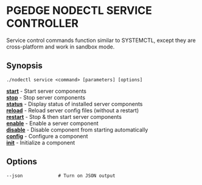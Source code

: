 # PGEDGE NODECTL SERVICE CONTROLLER
Service control commands function similar to SYSTEMCTL, except they are cross-platform and work in sandbox mode.

## Synopsis
    ./nodectl service <command> [parameters] [options] 

[**start**](doc/service-start.md)             - Start server components<br>
[**stop**](doc/service-stop.md)               - Stop server components<br>
[**status**](doc/service-status.md)           - Display status of installed server components<br>
[**reload**](doc/service-reload.md)           - Reload server config files (without a restart)<br>
[**restart**](doc/service-restart.md)         - Stop & then start server components<br>
[**enable**](doc/service-enable.md)           - Enable a server component<br>
[**disable**](doc/service-disable.md)         - Disable component from starting automatically<br>
[**config**](doc/service-config.md)           - Configure a component<br>
[**init**](doc/service-init.md)               - Initialize a component<br>

## Options
    --json             # Turn on JSON output
